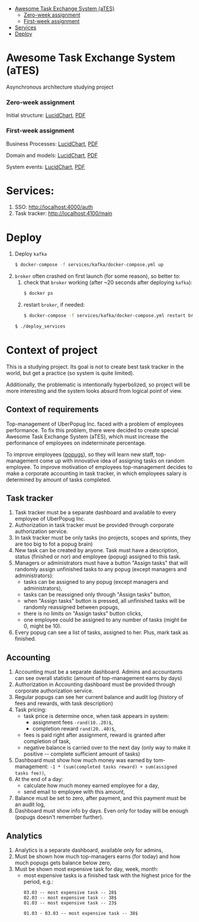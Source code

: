 - [Awesome Task Exchange System (aTES)](#awesome-task-exchange-system-ates)
  - [Zero-week assignment](#zero-week-assignment)
  - [First-week assignment](#first-week-assignment)
- [Services](#services)
- [Deploy](#deploy)


# Awesome Task Exchange System (aTES)
Asynchronous architecture studying project 

### Zero-week assignment

Initial structure: 
[LucidChart](https://lucid.app/documents/view/b3919363-cf69-470f-bb46-f2229c9ccd6f), 
[PDF](https://lucid.app/publicSegments/view/421a9716-0348-4857-9402-c1bf85752616)

### First-week assignment

Business Processes:
[LucidChart](https://lucid.app/documents/view/4102b273-196c-4bd6-9fc7-8c9a7124cdfc),
[PDF](https://lucid.app/publicSegments/view/e4db93e3-bd29-4d11-b0d2-8f7b89c74560)

Domain and models:
[LucidChart](https://lucid.app/documents/view/610aaa29-c45a-4859-a3e0-b9c70ededb16),
[PDF](https://lucid.app/publicSegments/view/0e03c16c-2b54-4f75-b75c-92a5b53703e0)

System events: 
[LucidChart](https://lucid.app/lucidchart/ccc953ce-c152-4de4-9aad-cd5012c8bff0/view),
[PDF](https://lucid.app/publicSegments/view/1a54150b-468a-432e-985c-b39e8a51cb11)


# Services:

1. SSO: [http://localhost:4000/auth](http://localhost:4000/auth)
2. Task tracker: [http://localhost:4100/main](http://localhost:4100/main)


# Deploy

1. Deploy `kafka`
   ```bash
   $ docker-compose -f services/kafka/docker-compose.yml up
   ```
2. `broker` often crashed on first launch (for some reason), so better to:
   1. check that `broker` working (after ~20 seconds after deploying `kafka`):
      ```bash
      $ docker ps
      ```
   2. restart `broker`, if needed:
      ```bash
      $ docker-compose -f services/kafka/docker-compose.yml restart broker
      ```
   ```bash
   $ ./deploy_services
   ```
   

# Context of project

This is a studying project. 
Its goal is not to create best task tracker in the world, 
but get a practice (so system is quite limited).

Additionally, the problematic is intentionally hyperbolized, 
so project will be more interesting and the system looks absurd 
from logical point of view.

## Context of requirements

Top-management of UberPopug Inc. faced with a problem of employees performance.
To fix this problem, there were decided to create 
special Awesome Task Exchange System (aTES),
which must increase the performance of employees on indeterminate percentage.

To improve employees ([popugs](https://t.me/addstickers/blyadopapug)), so they 
will learn new staff, top-management come up with innovative idea of assigning
tasks on random employee. To improve motivation of employees top-management 
decides to make a corporate accounting in task tracker, in which employees salary
is determined by amount of tasks completed.


## Task tracker
1. Task tracker must be a separate dashboard and available to every employee of UberPopug Inc.
2. Authorization in task tracker must be provided through corporate authorization service.
3. In task tracker must be only tasks (no projects, scopes and sprints, they are too big to fot a popug brain)
4. New task can be created by anyone. Task must have a description, status (finished or nor) and employee (popug) assigned to this task.
5. Managers or administrators must have a button "Assign tasks" that will randomly assign unfinished tasks to any popug (except managers and administrators):
    - tasks can be assigned to any popug (except managers and administrators),
    - tasks can be reassigned only through "Assign tasks" button,
    - when "Assign tasks" button is pressed, all unfinished tasks will be randomly reassigned between popugs,
    - there is no limits on "Assign tasks" button clicks,
    - one employee could be assigned to any number of tasks (might be 0, might be 10).
6. Every popug can see a list of tasks, assigned to her. Plus, mark task as finished.


## Accounting
1. Accounting must be a separate dashboard. Admins and accountants can see overall statistic (amount of top-management earns by days)
2. Authorization in Accounting dashboard must be provided through corporate authorization service.
3. Regular popugs can see her current balance and audit log (history of fees and rewards, with task description)
4. Task pricing:
    - task price is determine once, when task appears in system:
        - assignment fees `-rand(10..20)$`,
        - completion reward `rand(20..40)$`,
    - fees is paid right after assignment, reward is granted after completion of task,
    - negative balance is carried over to the next day (only way to make it positive -- complete sufficient amount of tasks)
5. Dashboard must show how much money was earned by tom-management: `-1 * (sum(completed tasks reward) + sum(assigned tasks fee))`,
6. At the end of a day:
    - calculate how much money earned employee for a day,
    - send email to employee with this amount,
7. Balance must be set to zero, after payment, and this payment must be an audit log,
8. Dashboard must show info by days. Even only for today will be enough (popugs doesn't remember further).


## Analytics
1. Analytics is a separate dashboard, available only for admins,
2. Must be shown how much top-managers earns (for today) and how much popugs gets balance below zero,
3. Must be shown most expensive task for day, week, month:
   - most expensive tasks is a finished task with the highest price for the period, e.g.:
     ```
     03.03 -- most expensive task -- 28$
     02.03 -- most expensive task -- 38$
     01.03 -- most expensive task -- 23$
     
     01.03 - 03.03 -- most expensive task -- 38$
     ```